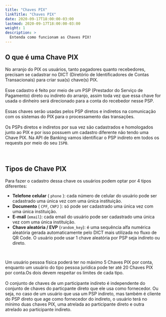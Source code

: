```yaml
---
title: "Chaves PIX"
linkTitle: "Chaves PIX"
date: 2020-09-17T18:00:00-03:00
lastmod: 2020-09-17T18:00:00-03:00
weight: 1
description: >
  Entenda como funcionam as Chaves PIX!
---
```


## O que é uma Chave PIX

No arranjo do PIX os usuários, tanto pagadores quanto recebedores, precisam se cadastrar no DICT (Diretório de Identificadores de Contas Transacionais) para criar sua(s) chave(s) PIX. 
<br><br>
Esse cadastro é feito por meio de um PSP (Prestador do Serviço de Pagamento)  direto ou indireto do arranjo, assim toda vez que essa chave for usada o dinheiro será direcionado para a conta do recebedor nesse PSP.
<br><br>
Essas chaves serão usadas pelos PSP diretos e indiretos na comunicação com os sistemas do PIX para o processamento das transações. 
<br><br>
Os PSPs diretos e indiretos por sua vez são cadastrados e homologados junto ao PIX e por isso possuem um cadastro diferente não tendo uma Chave PIX. Na API de Banking vamos identificar o PSP indireto em todos os requests por meio do seu `ISPB`.
<br> <br> <br>

## Tipos de Chave PIX

Para fazer o cadastro dessa chave os usuários podem optar por 4 tipos diferentes:<br>
- **Telefone celular** ( `phone` ): cada número de celular do usuário pode ser cadastrado uma única vez com uma única instituição.<br>
- **Documento** ( `CPF`, `CNPJ` ): só pode ser cadastrado uma única vez com uma única instituição.<br>
- **E-mail** (`email`): cada email do usuário pode ser cadastrado uma única vez com uma única instituição.<br>
- **Chave aleatória / EVP** (`random_key`): é uma sequência alfa numérica aleatória gerada automaticamente pelo DICT mais utilizada no fluxo de QR Code. O usuário pode usar 1 chave aleatória por PSP seja indireto ou direto.<br>
<br>

Um usuário pessoa física poderá ter no máximo 5 Chaves PIX por conta, enquanto um usuário do tipo pessoa jurídica pode ter até 20 Chaves PIX por conta.Os dois devem respeitar os limites de cada tipo.
<br><br>
O conjunto de chaves de um participante indireto é independente do conjunto de chaves do particpante direto que ele usa como fornecedor. Ou seja, no caso de um usuário que usa um PSP indireto, mas também é cliente do PSP direto que age como fornecedor do indireto, o usuário terá no mínimo duas chaves PIX, uma atrelada ao participante direto e outra atrelado ao participante indireto. 
<br>


